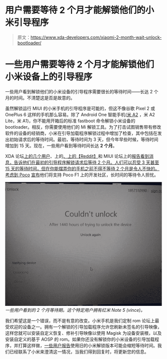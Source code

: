 # 用户需要等待 2 个月才能解锁他们的小米引导程序

> 原文：<https://www.xda-developers.com/xiaomi-2-month-wait-unlock-bootloader/>

# 一些用户需要等待 2 个月才能解锁他们小米设备上的引导程序

一些用户看到解锁他们的小米设备的引导程序需要很长的等待时间——长达 2 个月的时间。不清楚这是否是故意的。

虽然解锁运行 MIUI 的小米手机的引导程序是可能的，但这不像谷歌 Pixel 2 或 OnePlus 6 这样的手机那么容易。除了 Android One 智能手机([米 A2](https://www.xda-developers.com/xiaomi-mi-a2-mi-a2-lite-kernel-source-code/) ，米 A2 Lite，米 A1)，你不能用开箱后的标准 fastboot 命令解锁小米设备的 bootloader。相反，你需要使用他们的 Mi 解锁工具。为了打击试图销售带有修改软件的设备的经销商，小米在引导加载程序解锁过程中增加了检查，其中包括在发出初始请求后的等待时间。最初，等待时间为 3 天，但今年早些时候，等待时间增加到 15 天。现在，一些用户看到等待时间长达 **2 个月**。

XDA 论坛[上的几个用户](https://forum.xda-developers.com/redmi-note-5-pro/help/1440hr-to-unlock-t3836157)、上的[、](https://www.reddit.com/r/Xiaomi/comments/9bmb60/1440_hours_to_unlock_redmi_note_5_bootloader/)[上的【Reddit】](https://www.reddit.com/r/Xiaomi/comments/9bnwip/xiaomi_in_a_nutshell/)和 MIUI 论坛上的[报告看到消息，告诉他们在最初的引导程序解锁请求后等待 2 个月。人们可以忍受 3 天甚至 15 天的等待时间，但在你能摆弄你的手机之前不得不等待 2 个月是令人不快的。考虑到 Poco](http://en.miui.com/thread-3701225-1-1.html) [宣布](https://www.xda-developers.com/xiaomi-poco-f1-developer-community/)他们将支持 Poco F1 上的开发社区，长时间的等待令人担忧。

![Xiaomi bootloader unlock](img/02baa846b564a3083826d66753d4e874.png) *一些用户看到的 2 个月等待期。这个特定用户拥有红米 Note 5 (vince)。*

我们希望这是一个错误，而不是有意的改变。小米手机是我们定制 rom 论坛上最受欢迎的设备之一。拥有一个解锁的引导加载程序允许您刷新未签名的引导映像，这样您就可以安装自定义恢复、修补引导映像以使用 Magisk 为设备安装根，以及安装自定义的基于 AOSP 的 rom。如果你还没有解锁你的小米设备的引导加载程序，并打算这样做，[一些用户报告](https://www.reddit.com/r/Xiaomi/comments/8mfgor/for_anyone_having_trouble_bypassing_the_360hr/)使用旧的小米解锁版本可能会缩短等待时间。我们已经联系了小米来澄清这一情况，当我们得到回复时，将更新您的信息。